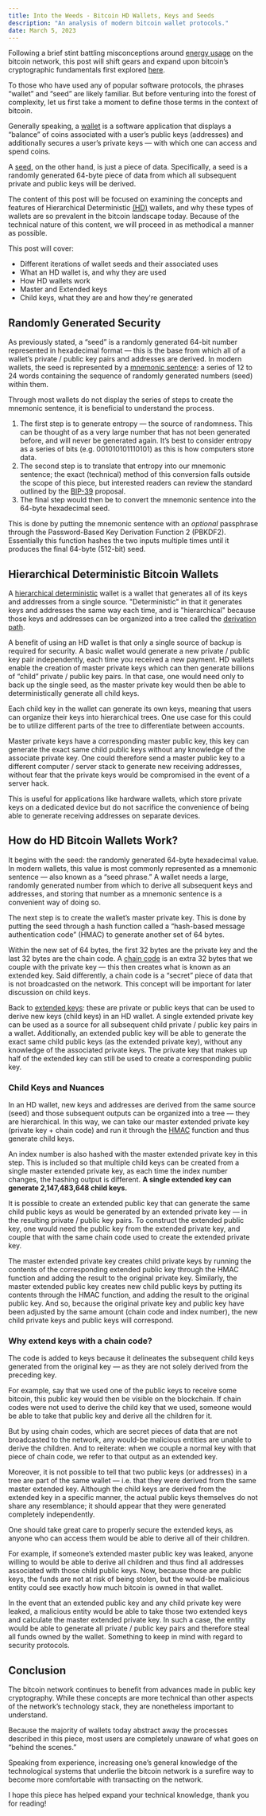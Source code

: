 ```yaml
---
title: Into the Weeds - Bitcoin HD Wallets, Keys and Seeds
description: "An analysis of modern bitcoin wallet protocols."
date: March 5, 2023
---
```


Following a brief stint battling misconceptions around [energy usage](https://bitdern.com/posts/bitcoin-mining-energy-usage) on the bitcoin network, this post will shift gears and expand upon bitcoin’s cryptographic fundamentals first explored [here](https://bitdern.com/posts/priv-pub-key-sigs).

To those who have used any of popular software protocols, the phrases “wallet” and “seed” are likely familiar. But before venturing into the forest of complexity, let us first take a moment to define those terms in the context of bitcoin.

Generally speaking, a [wallet](https://river.com/learn/terms/w/wallet-bitcoin/) is a software application that displays a “balance” of coins associated with a user’s public keys (addresses) and additionally secures a user’s private keys — with which one can access and spend coins.

A [seed](https://river.com/learn/terms/s/seed-bitcoin/), on the other hand, is just a piece of data. Specifically, a seed is a randomly generated 64-byte piece of data from which all subsequent private and public keys will be derived.

The content of this post will be focused on examining the concepts and features of Hierarchical Deterministic [(HD)](https://river.com/learn/terms/h/hd-wallet/) wallets, and why these types of wallets are so prevalent in the bitcoin landscape today. Because of the technical nature of this content, we will proceed in as methodical a manner as possible.

This post will cover:

- Different iterations of wallet seeds and their associated uses
- What an HD wallet is, and why they are used
- How HD wallets work
- Master and Extended keys
- Child keys, what they are and how they're generated

## Randomly Generated Security

As previously stated, a “seed” is a randomly generated 64-bit number represented in hexadecimal format — this is the base from which all of a wallet’s private / public key pairs and addresses are derived. In modern wallets, the seed is represented by a [mnemonic sentence](https://learnmeabitcoin.com/technical/mnemonic): a series of 12 to 24 words containing the sequence of randomly generated numbers (seed) within them.

Through most wallets do not display the series of steps to create the mnemonic sentence, it is beneficial to understand the process.

1. The first step is to generate entropy — the source of randomness. This can be thought of as a very large number that has not been generated before, and will never be generated again. It’s best to consider entropy as a series of bits (e.g. 001010101110101) as this is how computers store data.
2. The second step is to translate that entropy into our mnemonic sentence; the exact (technical) method of this conversion falls outside the scope of this piece, but interested readers can review the standard outlined by the [BIP-39](https://github.com/bitcoin/bips/blob/master/bip-0039.mediawiki) proposal.
3. The final step would then be to convert the mnemonic sentence into the 64-byte hexadecimal seed.

This is done by putting the mnemonic sentence with an _optional_ passphrase through the Password-Based Key Derivation Function 2 (PBKDF2). Essentially this function hashes the two inputs multiple times until it produces the final 64-byte (512-bit) seed.

## Hierarchical Deterministic Bitcoin Wallets

A [hierarchical deterministic](https://learnmeabitcoin.com/technical/hd-wallets) wallet is a wallet that generates all of its keys and addresses from a single source. "Deterministic" in that it generates keys and addresses the same way each time, and is "hierarchical" because those keys and addresses can be organized into a tree called the [derivation path](https://river.com/learn/terms/d/derivation-path/).

A benefit of using an HD wallet is that only a single source of backup is required for security. A basic wallet would generate a new private / public key pair independently, each time you received a new payment. HD wallets enable the creation of master private keys which can then generate billions of “child” private / public key pairs. In that case, one would need only to back up the single seed, as the master private key would then be able to deterministically generate all child keys.

Each child key in the wallet can generate its own keys, meaning that users can organize their keys into hierarchical trees. One use case for this could be to utilize different parts of the tree to differentiate between accounts.

Master private keys have a corresponding master public key, this key can generate the exact same child public keys without any knowledge of the associate private key. One could therefore send a master public key to a different computer / server stack to generate new receiving addresses, without fear that the private keys would be compromised in the event of a server hack.

This is useful for applications like hardware wallets, which store private keys on a dedicated device but do not sacrifice the convenience of being able to generate receiving addresses on separate devices.

## How do HD Bitcoin Wallets Work?

It begins with the seed: the randomly generated 64-byte hexadecimal value. In modern wallets, this value is most commonly represented as a mnemonic sentence — also known as a “seed phrase.” A wallet needs a large, randomly generated number from which to derive all subsequent keys and addresses, and storing that number as a mnemonic sentence is a convenient way of doing so.

The next step is to create the wallet’s master private key. This is done by putting the seed through a hash function called a “hash-based message authentication code” (HMAC) to generate another set of 64 bytes.

Within the new set of 64 bytes, the first 32 bytes are the private key and the last 32 bytes are the chain code. A [chain code](https://btcinformation.org/en/glossary/chain-code) is an extra 32 bytes that we couple with the private key — this then creates what is known as an extended key. Said differently, a chain code is a “secret” piece of data that is not broadcasted on the network. This concept will be important for later discussion on child keys.

Back to [extended keys](https://learnmeabitcoin.com/technical/extended-keys): these are private or public keys that can be used to derive new keys (child keys) in an HD wallet. A single extended private key can be used as a source for all subsequent child private / public key pairs in a wallet. Additionally, an extended public key will be able to generate the exact same child public keys (as the extended private key), without any knowledge of the associated private keys. The private key that makes up half of the extended key can still be used to create a corresponding public key.

### Child Keys and Nuances

In an HD wallet, new keys and addresses are derived from the same source (seed) and those subsequent outputs can be organized into a tree — they are hierarchical. In this way, we can take our master extended private key (private key + chain code) and run it through the [HMAC](https://www.geeksforgeeks.org/what-is-hmachash-based-message-authentication-code/) function and thus generate child keys.

An index number is also hashed with the master extended private key in this step. This is included so that multiple child keys can be created from a single master extended private key, as each time the index number changes, the hashing output is different. **A single extended key can generate 2,147,483,648 child keys.**

It is possible to create an extended public key that can generate the same child public keys as would be generated by an extended private key — in the resulting private / public key pairs. To construct the extended public key, one would need the public key from the extended private key, and couple that with the same chain code used to create the extended private key.

The master extended private key creates child private keys by running the contents of the corresponding extended public key through the HMAC function and adding the result to the original private key. Similarly, the master extended public key creates new child public keys by putting its contents through the HMAC function, and adding the result to the original public key. And so, because the original private key and public key have been adjusted by the same amount (chain code and index number), the new child private keys and public keys will correspond.

### Why extend keys with a chain code?

The code is added to keys because it delineates the subsequent child keys generated from the original key — as they are not solely derived from the preceding key.

For example, say that we used one of the public keys to receive some bitcoin, this public key would then be visible on the blockchain. If chain codes were not used to derive the child key that we used, someone would be able to take that public key and derive all the children for it.

But by using chain codes, which are secret pieces of data that are not broadcasted to the network, any would-be malicious entities are unable to derive the children. And to reiterate: when we couple a normal key with that piece of chain code, we refer to that output as an extended key.

Moreover, it is not possible to tell that two public keys (or addresses) in a tree are part of the same wallet — i.e. that they were derived from the same master extended key. Although the child keys are derived from the extended key in a specific manner, the actual public keys themselves do not share any resemblance; it should appear that they were generated completely independently.

One should take great care to properly secure the extended keys, as anyone who can access them would be able to derive all of their children.

For example, if someone’s extended master public key was leaked, anyone willing to would be able to derive all children and thus find all addresses associated with those child public keys. Now, because those are public keys, the funds are not at risk of being stolen, but the would-be malicious entity could see exactly how much bitcoin is owned in that wallet.

In the event that an extended public key and any child private key were leaked, a malicious entity would be able to take those two extended keys and calculate the master extended private key. In such a case, the entity would be able to generate all private / public key pairs and therefore steal all funds owned by the wallet. Something to keep in mind with regard to security protocols.

## Conclusion

The bitcoin network continues to benefit from advances made in public key cryptography. While these concepts are more technical than other aspects of the network’s technology stack, they are nonetheless important to understand.

Because the majority of wallets today abstract away the processes described in this piece, most users are completely unaware of what goes on “behind the scenes.”

Speaking from experience, increasing one’s general knowledge of the technological systems that underlie the bitcoin network is a surefire way to become more comfortable with transacting on the network.

I hope this piece has helped expand your technical knowledge, thank you for reading!
